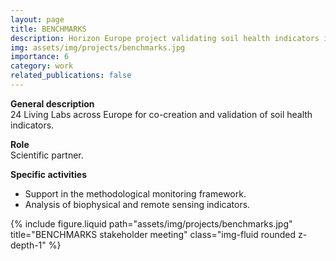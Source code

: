 ```yaml
---
layout: page
title: BENCHMARKS
description: Horizon Europe project validating soil health indicators in Living Labs.
img: assets/img/projects/benchmarks.jpg
importance: 6
category: work
related_publications: false
---
```


**General description**  
24 Living Labs across Europe for co-creation and validation of soil health indicators.

**Role**  
Scientific partner.

**Specific activities**  
- Support in the methodological monitoring framework.  
- Analysis of biophysical and remote sensing indicators.

<div class="row">
  <div class="col-sm mt-3 mt-md-0">
    {% include figure.liquid path="assets/img/projects/benchmarks.jpg" title="BENCHMARKS stakeholder meeting" class="img-fluid rounded z-depth-1" %}
  </div>
</div>